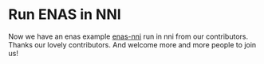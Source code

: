 **Run ENAS in NNI**
===

Now we have an enas example [enas-nni](https://github.com/countif/enas_nni) run in nni from our contributors.
Thanks our lovely contributors. 
And welcome more and more people to join us!

